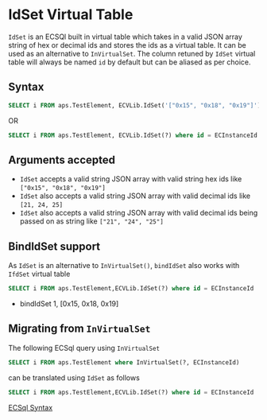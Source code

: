 # IdSet Virtual Table

`IdSet` is an ECSQl built in virtual table which takes in a valid JSON array string of hex or decimal ids and stores the ids as a virtual table. It can be used as an alternative to `InVirtualSet`. The column retuned by `IdSet` virtual table will always be named `id` by default but can be aliased as per choice.

## Syntax

```sql
SELECT i FROM aps.TestElement, ECVLib.IdSet('["0x15", "0x18", "0x19"]') where id = ECInstanceId
```

OR

```sql
SELECT i FROM aps.TestElement, ECVLib.IdSet(?) where id = ECInstanceId
```

## Arguments accepted

- `IdSet` accepts a valid string JSON array with valid string hex ids like `["0x15", "0x18", "0x19"]`
- `IdSet` also accepts a valid string JSON array with valid decimal ids like `[21, 24, 25]`
- `IdSet` also accepts a valid string JSON array with valid decimal ids being passed on as string like `["21", "24", "25"]`

## BindIdSet support

As `IdSet` is an alternative to `InVirtualSet()`, `bindIdSet` also works with `IfdSet` virtual table

```sql
SELECT i FROM aps.TestElement,ECVLib.IdSet(?) where id = ECInstanceId
```

- bindIdSet 1, [0x15, 0x18, 0x19]

## Migrating from `InVirtualSet`

The following ECSql query using `InVirtualSet`

```sql
SELECT i FROM aps.TestElement where InVirtualSet(?, ECInstanceId)
```

can be translated using `IdSet` as follows

```sql
SELECT i FROM aps.TestElement,ECVLib.IdSet(?) where id = ECInstanceId
```

[ECSql Syntax](./index.md)
